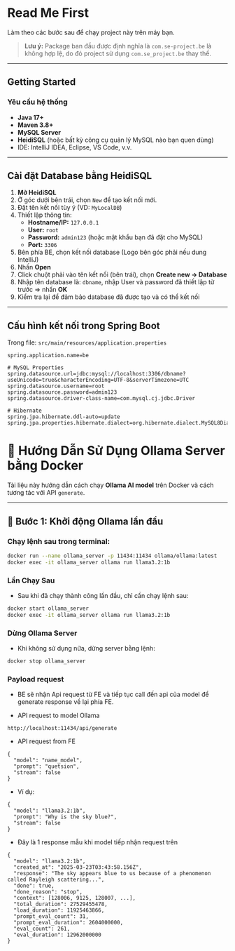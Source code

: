 # Read Me First

Làm theo các bước sau để chạy project này trên máy bạn.

> **Lưu ý:** Package ban đầu được định nghĩa là `com.se-project.be` là không hợp lệ, do đó project sử dụng `com.se_project.be` thay thế.

---

## Getting Started

### Yêu cầu hệ thống

- **Java 17+**
- **Maven 3.8+**
- **MySQL Server**
- **HeidiSQL** (hoặc bất kỳ công cụ quản lý MySQL nào bạn quen dùng)
- IDE: IntelliJ IDEA, Eclipse, VS Code, v.v.

---

## Cài đặt Database bằng HeidiSQL

1. **Mở HeidiSQL**
2. Ở góc dưới bên trái, chọn `New` để tạo kết nối mới.
3. Đặt tên kết nối tùy ý (VD: `MyLocalDB`)
4. Thiết lập thông tin:
    - **Hostname/IP:** `127.0.0.1`
    - **User:** `root`
    - **Password:** `admin123` (hoặc mật khẩu bạn đã đặt cho MySQL)
    - **Port:** `3306`
5. Bên phía BE, chọn kết nối database (Logo bên góc phải nếu dung IntelliJ)
6. Nhấn **Open**
7. Click chuột phải vào tên kết nối (bên trái), chọn **Create new → Database**
8. Nhập tên database là: `dbname`, nhập User và password đã thiết lập từ trước => nhấn **OK**
9. Kiểm tra lại để đảm bảo database đã được tạo và có thể kết nối

---

## Cấu hình kết nối trong Spring Boot

Trong file: `src/main/resources/application.properties`

```properties
spring.application.name=be

# MySQL Properties
spring.datasource.url=jdbc:mysql://localhost:3306/dbname?useUnicode=true&characterEncoding=UTF-8&serverTimezone=UTC
spring.datasource.username=root
spring.datasource.password=admin123
spring.datasource.driver-class-name=com.mysql.cj.jdbc.Driver

# Hibernate
spring.jpa.hibernate.ddl-auto=update
spring.jpa.properties.hibernate.dialect=org.hibernate.dialect.MySQL8Dialect

```
# 🤖 Hướng Dẫn Sử Dụng Ollama Server bằng Docker

Tài liệu này hướng dẫn cách chạy **Ollama AI model** trên Docker và cách tương tác với API `generate`.

---

## 🚀 Bước 1: Khởi động Ollama lần đầu

### Chạy lệnh sau trong terminal:

```bash
docker run --name ollama_server -p 11434:11434 ollama/ollama:latest
docker exec -it ollama_server ollama run llama3.2:1b
```

### Lần Chạy Sau
* Sau khi đã chạy thành công lần đầu, chỉ cần chạy lệnh sau:

``` bash
docker start ollama_server
docker exec -it ollama_server ollama run llama3.2:1b
```

### Dừng Ollama Server
* Khi không sử dụng nữa, dừng server bằng lệnh:

``` bash
docker stop ollama_server
```

### Payload request 
* BE sẽ nhận Api request từ FE và tiếp tục call đến api của model để generate response về lại phía FE.

* API request to model Ollama 
```
http://localhost:11434/api/generate
```

* API request from FE
```
{
  "model": "name_model",
  "prompt": "quetsion",
  "stream": false
}
```
* Ví dụ:
```
{
  "model": "llama3.2:1b",
  "prompt": "Why is the sky blue?",
  "stream": false
}
```

* Đây là 1 response mẫu khi model tiếp nhận request trên
``` 
{
  "model": "llama3.2:1b",
  "created_at": "2025-03-23T03:43:58.156Z",
  "response": "The sky appears blue to us because of a phenomenon called Rayleigh scattering...",
  "done": true,
  "done_reason": "stop",
  "context": [128006, 9125, 128007, ...],
  "total_duration": 27529455478,
  "load_duration": 11925463866,
  "prompt_eval_count": 31,
  "prompt_eval_duration": 2604000000,
  "eval_count": 261,
  "eval_duration": 12962000000
}
```



